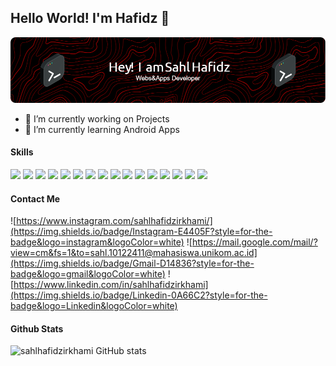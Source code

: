 ## Hello World! I'm Hafidz 👋

![hafidz](/github-header-image.png)

<!--
**sahlhafidzirkhami/sahlhafidzirkhami** is a ✨ _special_ ✨ repository because its `README.md` (this file) appears on your GitHub profile.

Here are some ideas to get you started:

- 🔭 I’m currently working on ...
- 🌱 I’m currently learning ...
- 👯 I’m looking to collaborate on ...
- 🤔 I’m looking for help with ...
- 💬 Ask me about ...
- 📫 How to reach me: ...
- 😄 Pronouns: ...
- ⚡ Fun fact: ...
-->

- 🔭 I’m currently working on Projects
- 🌱 I’m currently learning Android Apps

#### Skills

<img src = "https://img.shields.io/badge/HTML5-E34F26?style=for-the-badge&logo=html5&logoColor=white" /> <img src = "https://img.shields.io/badge/CSS3-1572B6?style=for-the-badge&logo=css3&logoColor=white" /> <img src = "https://img.shields.io/badge/JavaScript-F7DF1E?style=for-the-badge&logo=javascript&logoColor=black" /> <img src = "https://img.shields.io/badge/MySQL-005C84?style=for-the-badge&logo=mysql&logoColor=white" /> <img src = "https://img.shields.io/badge/React-20232A?style=for-the-badge&logo=react&logoColor=61DAFB"/> <img src = "https://img.shields.io/badge/Express%20js-000000?style=for-the-badge&logo=express&logoColor=white" /> <img src = "https://img.shields.io/badge/JWT-000000?style=for-the-badge&logo=JSON%20web%20tokens&logoColor=white"/> <img src = "https://img.shields.io/badge/next%20js-000000?style=for-the-badge&logo=nextdotjs&logoColor=white"/> <img src = "https://img.shields.io/badge/Node%20js-339933?style=for-the-badge&logo=nodedotjs&logoColor=white"/> <img src = "https://img.shields.io/badge/Postman-FF6C37?style=for-the-badge&logo=Postman&logoColor=white"/> <img src = "https://img.shields.io/badge/Tailwind_CSS-38B2AC?style=for-the-badge&logo=tailwind-css&logoColor=white"/> <img src = "https://img.shields.io/badge/Ant%20Design-1890FF?style=for-the-badge&logo=antdesign&logoColor=white"/> <img src = "https://img.shields.io/badge/Bootstrap-563D7C?style=for-the-badge&logo=bootstrap&logoColor=white"/> <img src = "https://img.shields.io/badge/Kotlin-B125EA?style=for-the-badge&logo=kotlin&logoColor=white"/> <img src = "https://img.shields.io/badge/VSCode-0078D4?style=for-the-badge&logo=visual%20studio%20code&logoColor=white"> <img src  = "https://img.shields.io/badge/Android_Studio-3DDC84?style=for-the-badge&logo=android-studio&logoColor=white"/>

#### Contact Me

![https://www.instagram.com/sahlhafidzirkhami/](https://img.shields.io/badge/Instagram-E4405F?style=for-the-badge&logo=instagram&logoColor=white) ![https://mail.google.com/mail/?view=cm&fs=1&to=sahl.10122411@mahasiswa.unikom.ac.id](https://img.shields.io/badge/Gmail-D14836?style=for-the-badge&logo=gmail&logoColor=white) ![https://www.linkedin.com/in/sahlhafidzirkhami](https://img.shields.io/badge/Linkedin-0A66C2?style=for-the-badge&logo=Linkedin&logoColor=white)

#### Github Stats

![sahlhafidzirkhami GitHub stats](https://github-readme-stats.vercel.app/api?username=sahlhafidzirkhami&show_icons=true&theme=transparent)
